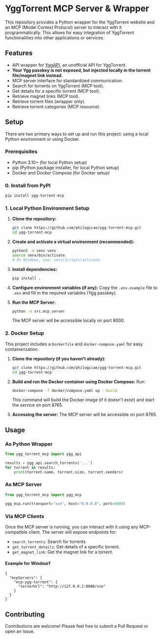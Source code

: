 # YggTorrent MCP Server & Wrapper

This repository provides a Python wrapper for the YggTorrent website and an MCP (Model Context Protocol) server to interact with it programmatically. This allows for easy integration of YggTorrent functionalities into other applications or services.



## Features

-   API wrapper for [YggAPI](https://yggapi.eu/), an unofficial API for YggTorrent.
-   **Your Ygg passkey is not exposed, but injected locally in the torrent file/magnet link instead.**
-   MCP server interface for standardized communication.
-   Search for torrents on YggTorrent (MCP tool).
-   Get details for a specific torrent (MCP tool).
-   Retrieve magnet links (MCP tool).
-   Retrieve torrent files (wrapper only).
-   Retrieve torrent categories (MCP resource).

## Setup

There are two primary ways to set up and run this project: using a local Python environment or using Docker.

### Prerequisites

-   Python 3.10+ (for local Python setup)
-   pip (Python package installer, for local Python setup)
-   Docker and Docker Compose (for Docker setup)

### 0. Install from PyPI

```bash
pip install ygg-torrent-mcp
```

### 1. Local Python Environment Setup

1.  **Clone the repository:**
    ```bash
    git clone https://github.com/philogicae/ygg-torrent-mcp.git
    cd ygg-torrent-mcp
    ```

2.  **Create and activate a virtual environment (recommended):**
    ```bash
    python3 -m venv venv
    source venv/bin/activate
    # On Windows, use: venv\Scripts\activate
    ```

3.  **Install dependencies:**
    ```bash
    pip install .
    ```

4.  **Configure environment variables (if any):**
    Copy the `.env.example` file to `.env` and fill in the required variables (Ygg passkey).

5.  **Run the MCP Server:**
    ```bash
    python -m src.mcp_server
    ```
    The MCP server will be accessible locally on port 8000.

### 2. Docker Setup

This project includes a `Dockerfile` and `docker-compose.yaml` for easy containerization.

1.  **Clone the repository (if you haven't already):**
    ```bash
    git clone https://github.com/philogicae/ygg-torrent-mcp.git
    cd ygg-torrent-mcp
    ```

2.  **Build and run the Docker container using Docker Compose:**
    Run:
    ```bash
    docker-compose -f docker/compose.yaml up --build
    ```
    This command will build the Docker image (if it doesn't exist) and start the service on port 8765.

3.  **Accessing the server:**
    The MCP server will be accessible on port 8765.

## Usage

### As Python Wrapper

```python
from ygg_torrent_mcp import ygg_api

results = ygg_api.search_torrents('...')
for torrent in results:
    print(torrent.name, torrent.size, torrent.seeders)
```

### As MCP Server

```python
from ygg_torrent_mcp import ygg_mcp

ygg_mcp.run(transport="sse", host="0.0.0.0", port=8000)
```

### Via MCP Clients

Once the MCP server is running, you can interact with it using any MCP-compatible client. The server will expose endpoints for:

-   `search_torrents`: Search for torrents.
-   `get_torrent_details`: Get details of a specific torrent.
-   `get_magnet_link`: Get the magnet link for a torrent.

#### Example for Windsurf

```
{
  "mcpServers": {
    "mcp-ygg-torrent": {
      "serverUrl": "http://127.0.0.1:8000/sse"
    }
  }
}

```

## Contributing

Contributions are welcome! Please feel free to submit a Pull Request or open an Issue.